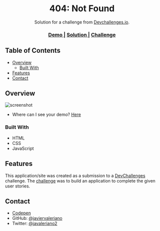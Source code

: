 <h1 align="center">404: Not Found</h1>

<div align="center">
   Solution for a challenge from  <a href="http://devchallenges.io" target="_blank">Devchallenges.io</a>.
</div>

<div align="center">
  <h3>
    <a href="https://javiervaleriano.github.io/devchallenge-404-notfound/">
      Demo
    </a>
    <span> | </span>
    <a href="https://javiervaleriano.github.io/devchallenge-404-notfound/">
      Solution
    </a>
    <span> | </span>
    <a href="https://devchallenges.io/challenges/wBunSb7FPrIepJZAg0sY">
      Challenge
    </a>
  </h3>
</div>

<!-- TABLE OF CONTENTS -->

## Table of Contents

- [Overview](#overview)
  - [Built With](#built-with)
- [Features](#features)
- [Contact](#contact)

<!-- OVERVIEW -->

## Overview

![screenshot](https://gyazo.com/76ad9c63fd5dbb74fcf986addacc3131)

- Where can I see your demo?
  [Here](https://javiervaleriano.github.io/devchallenge-404-notfound/)

### Built With

<!-- This section should list any major frameworks that you built your project using. Here are a few examples.-->

- HTML
- CSS
- JavaScript

## Features

<!-- List the features of your application or follow the template. Don't share the figma file here :) -->

This application/site was created as a submission to a [DevChallenges](https://devchallenges.io/challenges) challenge. The [challenge](https://devchallenges.io/challenges/wBunSb7FPrIepJZAg0sY) was to build an application to complete the given user stories.

## Contact

- [Codepen](https://codepen.io/javiervaleriano)
- GitHub: [@javiervaleriano](https://github.com/javiervaleriano)
- Twitter: [@javaleriano2](https://twitter.com/javaleriano2/)
